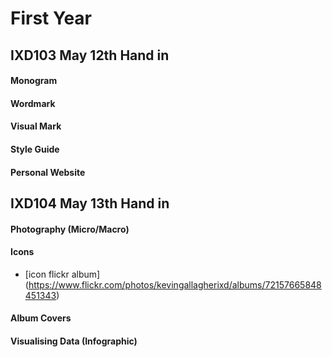 First Year 
========================
IXD103 May 12th Hand in
-----------------------

#### Monogram




#### Wordmark




#### Visual Mark




#### Style Guide




#### Personal Website







IXD104 May 13th Hand in
-----------------------

#### Photography (Micro/Macro)




#### Icons 
+ [icon flickr album]
(https://www.flickr.com/photos/kevingallagherixd/albums/72157665848451343)



#### Album Covers





#### Visualising Data (Infographic)





